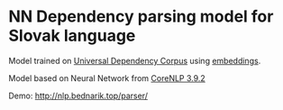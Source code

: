 # NN Dependency parsing model for Slovak language
Model trained on [Universal Dependency Corpus](https://universaldependencies.org/) using [embeddings](https://github.com/essential-data/word2vec-sk).

Model based on Neural Network from [CoreNLP 3.9.2](https://stanfordnlp.github.io/CoreNLP/depparse.html)

Demo: http://nlp.bednarik.top/parser/

